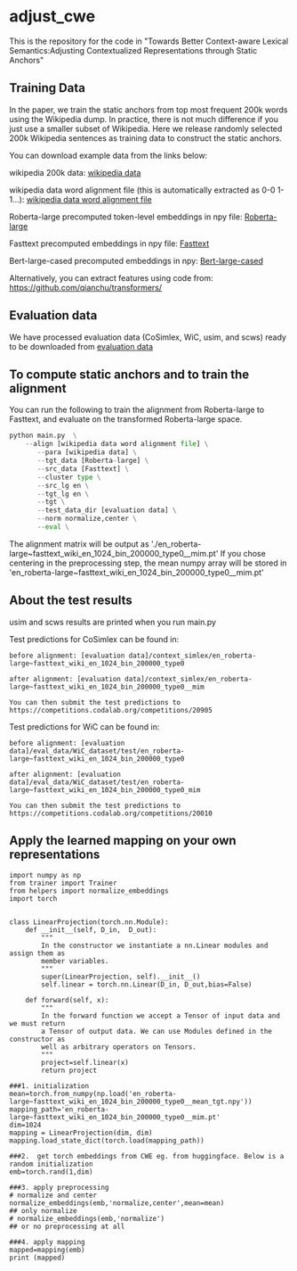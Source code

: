 # adjust_cwe
This is the repository for the code in "Towards Better Context-aware Lexical Semantics:Adjusting Contextualized Representations through Static Anchors"

## Training Data
In the paper, we train the static anchors from top most frequent 200k words using the Wikipedia dump. In practice, there is not much difference if you just use a smaller subset of Wikipedia. Here we release randomly selected 200k Wikipedia sentences as training data to construct the static anchors. 

You can download example data from the links below:

[wikipedia data]: https://www.dropbox.com/s/tzun5ft47qx01g3/en_200k_shuffled.witespace.out_for_wa.en2en?dl=0

[wikipedia data word alignment file]: https://www.dropbox.com/s/s55sr7e8g2tkagj/en_200k_shuffled.witespace.out_for_wa.align.en2en?dl=0

[Roberta-large]: https://www.dropbox.com/s/1i5kkrwy9q6ilv4/wiki_roberta.zip?dl=0

[Fasttext]: https://www.dropbox.com/s/eyfpstqg6l59v05/wiki_fasttext.zip?dl=0

[Bert-large-cased]: https://www.dropbox.com/s/mre7501y6fyx4vz/en_200k_shuffled.witespace.bert-large-cased.ly-12.hdf5.npy?dl=0

wikipedia 200k data: [wikipedia data]

wikipedia data word alignment file (this is automatically extracted as 0-0 1-1...): [wikipedia data word alignment file]

Roberta-large precomputed token-level embeddings in npy file: [Roberta-large]

Fasttext precomputed embeddings in npy file: [Fasttext]

Bert-large-cased precomputed embeddings in npy: [Bert-large-cased]

Alternatively, you can extract features using code from: https://github.com/qianchu/transformers/

## Evaluation data

[evaluation data]: https://www.dropbox.com/s/q6l6l0gjig1abqc/eval_data.zip?dl=0

We have processed evaluation data (CoSimlex, WiC, usim, and scws) ready to be downloaded from [evaluation data]

## To compute static anchors and to train the alignment
You can run the following to train the alignment from Roberta-large to Fasttext, and evaluate on the transformed Roberta-large space. 

```python
python main.py  \
    --align [wikipedia data word alignment file] \
       --para [wikipedia data] \
       --tgt_data [Roberta-large] \
       --src_data [Fasttext] \
       --cluster type \
       --src_lg en \
       --tgt_lg en \
       --tgt \
       --test_data_dir [evaluation data] \
       --norm normalize,center \
       --eval \
```

The alignment matrix will be output as './en_roberta-large~fasttext_wiki_en_1024_bin_200000_type0__mim.pt'
If you chose centering in the preprocessing step, the mean numpy array will be stored in 'en_roberta-large~fasttext_wiki_en_1024_bin_200000_type0__mim.pt'

## About the test results
usim and scws results are printed when you run main.py

Test predictions for CoSimlex can be found in:  

    before alignment: [evaluation data]/context_simlex/en_roberta-large~fasttext_wiki_en_1024_bin_200000_type0

    after alignment: [evaluation data]/context_simlex/en_roberta-large~fasttext_wiki_en_1024_bin_200000_type0__mim

    You can then submit the test predictions to https://competitions.codalab.org/competitions/20905

Test predictions for WiC can be found in:

    before alignment: [evaluation data]/eval_data/WiC_dataset/test/en_roberta-large~fasttext_wiki_en_1024_bin_200000_type0

    after alignment: [evaluation data]/eval_data/WiC_dataset/test/en_roberta-large~fasttext_wiki_en_1024_bin_200000_type0_mim

    You can then submit the test predictions to https://competitions.codalab.org/competitions/20010
    
## Apply the learned mapping on your own representations

```
import numpy as np
from trainer import Trainer
from helpers import normalize_embeddings
import torch


class LinearProjection(torch.nn.Module):
    def __init__(self, D_in,  D_out):
        """
        In the constructor we instantiate a nn.Linear modules and assign them as
        member variables.
        """
        super(LinearProjection, self).__init__()
        self.linear = torch.nn.Linear(D_in, D_out,bias=False)

    def forward(self, x):
        """
        In the forward function we accept a Tensor of input data and we must return
        a Tensor of output data. We can use Modules defined in the constructor as
        well as arbitrary operators on Tensors.
        """
        project=self.linear(x)
        return project

###1. initialization
mean=torch.from_numpy(np.load('en_roberta-large~fasttext_wiki_en_1024_bin_200000_type0__mean_tgt.npy'))
mapping_path='en_roberta-large~fasttext_wiki_en_1024_bin_200000_type0__mim.pt'
dim=1024
mapping = LinearProjection(dim, dim)
mapping.load_state_dict(torch.load(mapping_path))

###2.  get torch embeddings from CWE eg. from huggingface. Below is a random initialization
emb=torch.rand(1,dim)

###3. apply preprocessing
# normalize and center    
normalize_embeddings(emb,'normalize,center',mean=mean)
## only normalize
# normalize_embeddings(emb,'normalize')
## or no preprocessing at all

###4. apply mapping
mapped=mapping(emb)
print (mapped)

```

